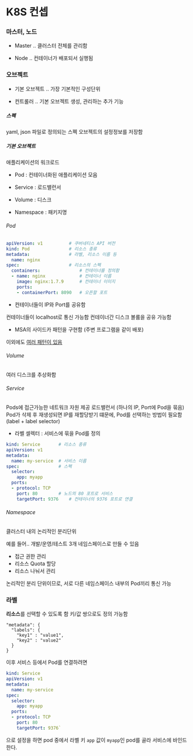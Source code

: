 # K8S 컨셉
[](https://bcho.tistory.com/1256?category=731548)

### 마스터, 노드

* Master .. 클러스터 전체를 관리함

* Node .. 컨테이너가 배포되서 실행됨


### 오브젝트

* 기본 오브젝트 .. 가장 기본적인 구성단위

* 컨트롤러 .. 기본 오브젝트 생성, 관리하는 추가 기능

##### 스펙

yaml, json 파일로 정의되는 스펙
오브젝트의 설정정보를 저장함

##### 기본 오브젝트

애플리케이션의 워크로드

* Pod : 컨테이너화된 애플리케이션 모음

* Service : 로드밸런서

* Volume : 디스크
* Namespace : 패키지명

###### Pod

```yml
apiVersion: v1          # 쿠버네티스 API 버전
kind: Pod               # 리소스 종류
metadata:               # 라벨, 리소스 이름 등
  name: nginx
spec:                   # 리소스의 스펙
  containers:               # 컨테이너를 정의함
  - name: nginx             # 컨테이너 이름
    image: nginx:1.7.9      # 컨테이너 이미지
    ports:
    - containerPort: 8090   # 오픈할 포트
```

* 컨테이너들이 IP와 Port를 공유함

컨테이너들이 localhost로 통신 가능함
컨테이너간 디스크 볼륨을 공유 가능함

* MSA의 사이드카 패턴을 구현함 (주변 프로그램을 같이 배포)

이외에도 [여러 패턴이 있음](https://kubernetes.io/blog/2015/06/the-distributed-system-toolkit-patterns/)

###### Volume

여러 디스크를 추상화함

###### Service

Pods에 접근가능한 네트워크 자원 제공
로드밸런서 (하나의 IP, Port에 Pod을 묶음)
Pod가 삭제 후 재생성되면 IP를 재할당받기 떄문에, Pod를 선택하는 방법이 필요함 (label + label selector)

* 라벨 셀렉터 : 서비스에 묶을 Pod를 정의

```yml
kind: Service       # 리소스 종류
apiVersion: v1
metadata:
  name: my-service  # 서비스 이름
spec:               # 스펙
  selector:
    app: myapp
  ports:
  - protocol: TCP
    port: 80        # 노드의 80 포트로 서비스
    targetPort: 9376    # 컨테이너의 9376 포트로 연결
```

###### Namespace

클러스터 내의 논리적인 분리단위

예를 들어.. 개발/운영/테스트 3개 네임스페이스로 만들 수 있음

* 접근 권한 관리
* 리소스 Quota 할당
* 리소스 나눠서 관리

논리적인 분리 단위이므로, 서로 다른 네임스페이스 내부의 Pod끼리 통신 가능

### 라벨

**리소스**를 선택할 수 있도록 함
키/값 쌍으로도 정의 가능함

```
"metadata": {
  "labels": {
    "key1" : "value1",
    "key2" : "value2"
  }
}
```

이후 서비스 등에서 Pod를 연결하려면

```yml
kind: Service
apiVersion: v1
metadata:
  name: my-service
spec:
  selector:
    app: myapp
  ports:
  - protocol: TCP
    port: 80
    targetPort: 9376`
```

으로 설정을 하면 pod 중에서 라벨 키 `app` 값이 `myapp`인 pod를 골라 서비스에 바인드한다.